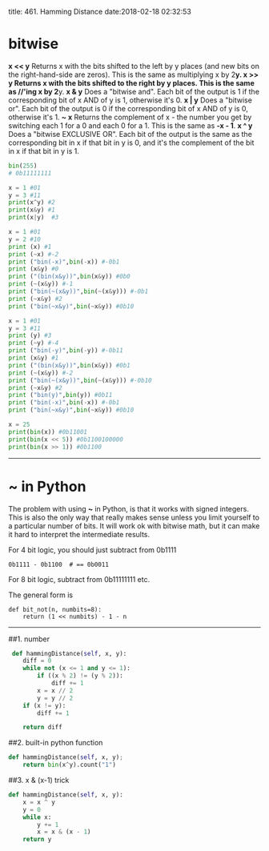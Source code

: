 title: 461. Hamming Distance
date:2018-02-18 02:32:53

# bitwise
**x << y**
Returns x with the bits shifted to the left by y places (and new bits on the right-hand-side are zeros). This is the same as multiplying x by 2**y.
**x >> y**
Returns x with the bits shifted to the right by y places. This is the same as //'ing x by 2**y.
**x & y**
Does a "bitwise and". Each bit of the output is 1 if the corresponding bit of x AND of y is 1, otherwise it's 0.
**x | y**
Does a "bitwise or". Each bit of the output is 0 if the corresponding bit of x AND of y is 0, otherwise it's 1.
**~ x**
Returns the complement of x - the number you get by switching each 1 for a 0 and each 0 for a 1. This is the same as **-x - 1**.
**x ^ y**
Does a "bitwise EXCLUSIVE OR". Each bit of the output is the same as the corresponding bit in x if that bit in y is 0, and it's the complement of the bit in x if that bit in y is 1.

```python
bin(255)
# 0b11111111

x = 1 #01
y = 3 #11
print(x^y) #2
print(x&y) #1
print(x|y)  #3

x = 1 #01
y = 2 #10
print (x) #1
print (~x) #-2
print ("bin(-x)",bin(-x)) #-0b1
print (x&y) #0
print ("(bin(x&y))",bin(x&y)) #0b0
print (~(x&y)) #-1
print ("bin(~(x&y))",bin(~(x&y))) #-0b1
print (~x&y) #2
print ("bin(~x&y)",bin(~x&y)) #0b10

x = 1 #01
y = 3 #11
print (y) #3
print (~y) #-4
print ("bin(-y)",bin(-y)) #-0b11
print (x&y) #1
print ("(bin(x&y))",bin(x&y)) #0b1
print (~(x&y)) #-2
print ("bin(~(x&y))",bin(~(x&y))) #-0b10
print (~x&y) #2
print ("bin(y)",bin(y)) #0b11
print ("bin(-x)",bin(-x)) #-0b1
print ("bin(~x&y)",bin(~x&y)) #0b10

x = 25
print(bin(x)) #0b11001
print(bin(x << 5)) #0b1100100000
print(bin(x >> 1)) #0b1100
```
- - - - 
# **~** in Python
The problem with using **~** in Python, is that it works with signed integers. This is also the only way that really makes sense unless you limit yourself to a particular number of bits. It will work ok with bitwise math, but it can make it hard to interpret the intermediate results.

For 4 bit logic, you should just subtract from 0b1111
```
0b1111 - 0b1100  # == 0b0011
```
For 8 bit logic, subtract from 0b11111111 etc.

The general form is

```
def bit_not(n, numbits=8):
    return (1 << numbits) - 1 - n
```
- - - - 


##1. number
```python
 def hammingDistance(self, x, y):
    diff = 0
    while not (x <= 1 and y <= 1):
        if ((x % 2) != (y % 2)):
            diff += 1
        x = x // 2
        y = y // 2
    if (x != y):
        diff += 1  

    return diff
```

##2. built-in python function
```python
def hammingDistance(self, x, y);
    return bin(x^y).count("1")
```

##3. x & (x-1) trick
```python
def hammingDistance(self, x, y):
    x = x ^ y
    y = 0
    while x:
        y += 1
        x = x & (x - 1)
    return y
```
